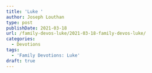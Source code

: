 ```yaml
---
title: 'Luke '
author: Joseph Louthan
type: post
publishDate: 2021-03-18
url: /family-devos-luke/2021-03-18-family-devos-luke/
categories:
  - Devotions
tags:
  - 'Family Devotions: Luke'
draft: true
---
```

